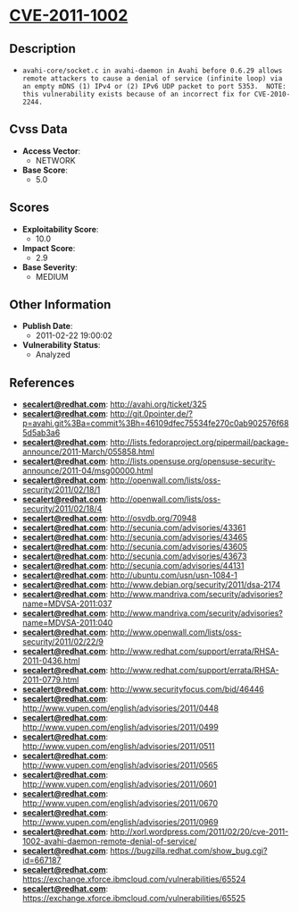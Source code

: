 
# [CVE-2011-1002](http://avahi.org/ticket/325)

## Description

- `avahi-core/socket.c in avahi-daemon in Avahi before 0.6.29 allows remote attackers to cause a denial of service (infinite loop) via an empty mDNS (1) IPv4 or (2) IPv6 UDP packet to port 5353.  NOTE: this vulnerability exists because of an incorrect fix for CVE-2010-2244.`

## Cvss Data

- **Access Vector**:
  - NETWORK
- **Base Score**:
  - 5.0

## Scores

- **Exploitability Score**:
  - 10.0
- **Impact Score**:
  - 2.9
- **Base Severity**:
  - MEDIUM

## Other Information

- **Publish Date**:
  - 2011-02-22 19:00:02
- **Vulnerability Status**:
  - Analyzed

## References

- **secalert@redhat.com**: http://avahi.org/ticket/325
- **secalert@redhat.com**: http://git.0pointer.de/?p=avahi.git%3Ba=commit%3Bh=46109dfec75534fe270c0ab902576f685d5ab3a6
- **secalert@redhat.com**: http://lists.fedoraproject.org/pipermail/package-announce/2011-March/055858.html
- **secalert@redhat.com**: http://lists.opensuse.org/opensuse-security-announce/2011-04/msg00000.html
- **secalert@redhat.com**: http://openwall.com/lists/oss-security/2011/02/18/1
- **secalert@redhat.com**: http://openwall.com/lists/oss-security/2011/02/18/4
- **secalert@redhat.com**: http://osvdb.org/70948
- **secalert@redhat.com**: http://secunia.com/advisories/43361
- **secalert@redhat.com**: http://secunia.com/advisories/43465
- **secalert@redhat.com**: http://secunia.com/advisories/43605
- **secalert@redhat.com**: http://secunia.com/advisories/43673
- **secalert@redhat.com**: http://secunia.com/advisories/44131
- **secalert@redhat.com**: http://ubuntu.com/usn/usn-1084-1
- **secalert@redhat.com**: http://www.debian.org/security/2011/dsa-2174
- **secalert@redhat.com**: http://www.mandriva.com/security/advisories?name=MDVSA-2011:037
- **secalert@redhat.com**: http://www.mandriva.com/security/advisories?name=MDVSA-2011:040
- **secalert@redhat.com**: http://www.openwall.com/lists/oss-security/2011/02/22/9
- **secalert@redhat.com**: http://www.redhat.com/support/errata/RHSA-2011-0436.html
- **secalert@redhat.com**: http://www.redhat.com/support/errata/RHSA-2011-0779.html
- **secalert@redhat.com**: http://www.securityfocus.com/bid/46446
- **secalert@redhat.com**: http://www.vupen.com/english/advisories/2011/0448
- **secalert@redhat.com**: http://www.vupen.com/english/advisories/2011/0499
- **secalert@redhat.com**: http://www.vupen.com/english/advisories/2011/0511
- **secalert@redhat.com**: http://www.vupen.com/english/advisories/2011/0565
- **secalert@redhat.com**: http://www.vupen.com/english/advisories/2011/0601
- **secalert@redhat.com**: http://www.vupen.com/english/advisories/2011/0670
- **secalert@redhat.com**: http://www.vupen.com/english/advisories/2011/0969
- **secalert@redhat.com**: http://xorl.wordpress.com/2011/02/20/cve-2011-1002-avahi-daemon-remote-denial-of-service/
- **secalert@redhat.com**: https://bugzilla.redhat.com/show_bug.cgi?id=667187
- **secalert@redhat.com**: https://exchange.xforce.ibmcloud.com/vulnerabilities/65524
- **secalert@redhat.com**: https://exchange.xforce.ibmcloud.com/vulnerabilities/65525

